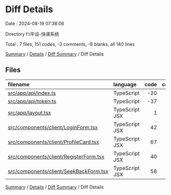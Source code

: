 # Diff Details

Date : 2024-08-19 07:38:06

Directory f:\\毕设-快递系统

Total : 7 files,  151 codes, -3 comments, -8 blanks, all 140 lines

[Summary](results.md) / [Details](details.md) / [Diff Summary](diff.md) / Diff Details

## Files
| filename | language | code | comment | blank | total |
| :--- | :--- | ---: | ---: | ---: | ---: |
| [src/app/api/index.ts](/src/app/api/index.ts) | TypeScript | -20 | 20 | -4 | -4 |
| [src/app/api/token.ts](/src/app/api/token.ts) | TypeScript | -37 | 0 | -8 | -45 |
| [src/app/layout.tsx](/src/app/layout.tsx) | TypeScript JSX | 1 | 0 | 0 | 1 |
| [src/components/client/LoginForm.tsx](/src/components/client/LoginForm.tsx) | TypeScript JSX | 42 | 0 | -1 | 41 |
| [src/components/client/ProfileCard.tsx](/src/components/client/ProfileCard.tsx) | TypeScript JSX | 67 | 8 | 1 | 76 |
| [src/components/client/RegisterForm.tsx](/src/components/client/RegisterForm.tsx) | TypeScript JSX | 40 | -31 | 0 | 9 |
| [src/components/client/SeekBackForm.tsx](/src/components/client/SeekBackForm.tsx) | TypeScript JSX | 58 | 0 | 4 | 62 |

[Summary](results.md) / [Details](details.md) / [Diff Summary](diff.md) / Diff Details